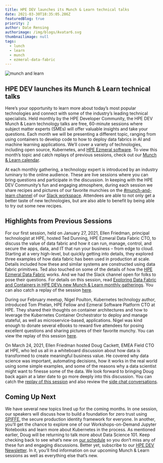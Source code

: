 ```yaml
---
title: HPE DEV launches its Munch & Learn technical talks
date: 2021-03-30T18:35:05.286Z
featuredBlog: true
priority: 2
author: Dale Rensing
authorimage: /img/blogs/Avatar6.svg
thumbnailimage: null
tags:
  - lunch
  - learn
  - munch
  - ezmeral-data-fabric
---
```

![munch and learn](https://hpe-developer-portal.s3.amazonaws.com/uploads/media/2020/12/munch-and-learn-1608201560403.jpg)

## HPE DEV launches its Munch & Learn technical talks



Here’s your opportunity to learn more about today’s most popular technologies and connect with some of the industry’s leading technical specialists. Held monthly by the HPE Developer Community, the HPE DEV Munch & Learn technology talks are free, 60-minute sessions where subject matter experts (SMEs) will offer valuable insights and take your questions. Each month we will be presenting a different topic, ranging from using containers to develop code to how to deploy data fabrics in AI and machine learning applications. We’ll cover a variety of technologies, including open source, Kubernetes, and <a href="https://www.hpe.com/us/en/ezmeral.html" target="_blank">HPE Ezmeral software</a>. To view this month’s topic and catch replays of previous sessions, check out our <a href="/blog/munch-and-learn" target="_blank">Munch & Learn calendar</a>.



At each monthly gathering, a technology expert is introduced by an industry luminary to the online audience. These are live sessions where you can bring questions and participate in the discussion. In keeping with the HPE DEV Community’s fun and engaging atmosphere, during each session we share recipes and pictures of our favorite munchies on the <a href="https://hpedev.slack.com/archives/C01GVQUPM3P" target="_blank">#munch-and-learn channel</a> of our <a href="https://slack.hpedev.io" target="_blank">Slack workspace</a>. Attendees are able to not only get a better taste of new technologies, but are also able to benefit by being able to try out some new recipes.



## Highlights from Previous Sessions



For our first session, held on January 27, 2021, Ellen Friedman, principal technologist at HPE, hosted Ted Dunning, HPE Ezmeral Data Fabric CTO, to discuss the value of data fabric and how it can run, manage, control, and secure the apps, data, and IT that run your business – from edge to cloud. Starting at a very high-level, but quickly getting into details, they explored three examples of how data fabric has been used in production at scale. Details included how these and similar systems are constructed using data fabric primitives. Ted also touched on some of the details of how the [HPE Ezmeral Data Fabric](https://www.hpe.com/us/en/software/data-fabric.html) works. And we had the Slack channel open for folks to pose their questions. For details on this session, read <a href="/blog/exploring-data-fabric-and-containers-in-hpe-devs-new-munch-learn-monthly" target="_blank">Exploring Data Fabric and Containers in HPE DEVs new Munch & Learn monthly gatherings</a>. You can also catch a replay of the session <a href="https://vimeo.com/507072887" target="_blank">here</a>.



During our February meetup, Nigel Poulton, Kubernetes technology author, introduced Tom Phelan, HPE Fellow and Ezmeral Software Platform CTO at HPE. They shared their thoughts on container architectures and how to leverage the Kubernetes Container Orchestrator to deploy and manage stateful, as well as microservice-based, applications. Nigel was kind enough to donate several eBooks to reward five attendees for posing excellent questions and sharing pictures of their favorite munchy. You can view the replay of this session <a href="https://vimeo.com/518972114" target="_blank">here</a>.

On March 24, 2021, Ellen Friedman hosted Doug Cackett, EMEA Field CTO at HPE, who led us all in a whiteboard discussion about how data is transformed to create meaningful business value. He covered why data science was important, automating decisions, how it works in the real world using some simple examples, and some of the reasons why a data scientist might want to finesse some of the data. We look forward to bringing Doug back again at a later date to go more deeply into this discussion.  You can catch the [replay of this session](https://vimeo.com/529375709) and also review the [side chat conversations](https://developer.hpe.com/uploads/media/2021/3/munchandlearn-3-chat-1617017930299.pdf).



## Coming Up Next



We have several new topics lined up for the coming months. In one session, our speakers will discuss how to build a foundation for zero trust using [SPIFFE](https://spiffe.io/), the secure production identity framework for everyone. In another, you’ll get the chance to explore one of our Workshops-on-Demand Jupyter Notebooks and learn more about Kubernetes in the process. As mentioned earlier, Doug will be returning to talk more about Data Science 101. Keep checking back to see what’s new on <a href="/blog/munch-and-learn" target="_blank">our schedule</a> so you don’t miss any of these fun and engaging discussions. Better yet, subscribe to  our <a href="/newsletter-signup" target="_blank">HPE DEV Newsletter</a>. In it, you’ll find information on our upcoming Munch & Learn sessions as well as everything else that’s new.